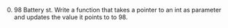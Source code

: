 0. 98 Battery st. Write a function that takes a pointer to an int as parameter and updates the value it points to to 98.